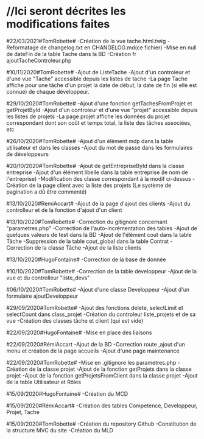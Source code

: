 //Ici seront décrites les modifications faites
===================================
#22/03/2021#TomRobette#
-Création de la vue tache.html.twig
-Reformatage de changelog.txt en CHANGELOG.md(ce fichier)
-Mise en null de dateFin de la table Tache dans la BD
-Création fr ajoutTacheControleur.php

#10/11/2020#TomRobette#
-Ajout de ListeTache
-Ajout d'un controleur et d'une vue "Tache" accessible depuis les listes de tache
-La page Tache affiche  pour une tâche d'un projet la date de début, la date de fin (si elle est connue) de chaque
développeur. 

#29/10/2020#TomRobette#
-Ajout d'une fonction getTachesFromProjet et getProjetById
-Ajout d'un controleur et d'une vue "projet" accessible depuis les listes de projets
-La page projet affiche les données du projet correspondant dont son coût et temps total, la liste des tâches associées, etc

#26/10/2020#TomRobette#
-Ajout d'un élément mdp dans la table utilisateur et dans les classes
-Ajout du mot de passe dans les formulaires de développeurs

#20/10/2020#TomRobette#
-Ajout de getEntrepriseById dans la classe entreprise
-Ajout d'un élément libelle dans la table entreprise (le nom de l'entreprise)
-Modification des classe correspondant à la modif ci-dessus
-Création de la page client avec la liste des projets (Le système de pagination a dû être commenté)

#13/10/2020#RemiAccart#
-Ajout de la page d'ajout des clients
-Ajout du controlleur et de la fonction d'ajout d'un client

#13/10/2020#TomRobette#
-Correction du gitignore concernant "parametres.php"
-Correction de l'auto-incrémentation des tables
-Ajout de quelques valeurs de test dans la BD
-Ajout de l'élément cout dans la table Tâche
-Suppression de la table cout_global dans la table Contrat
-Correction de la classe Tâche
-Ajout de la liste clients

#13/10/2020#HugoFontaine#
-Correction de la base de donnée 

#10/10/2020#TomRobette#
-Correction de la table developpeur
-Ajout de la vue et du controlleur "liste_devs"

#06/10/2020#TomRobette#
-Ajout d'une classe Developpeur
-Ajout d'un formulaire ajoutDeveloppeur

#29/09/2020#TomRobette#
-Ajout des fonctions delete, selectLimit et selectCount dans class_projet
-Création du controleur liste_projets et de sa vue
-Création des classes tâche et client (qui est vide)

#22/09/2020#HugoFontaine#
-Mise en place des liaisons

#22/09/2020#RémiAccart
-Ajout de la BD
-Correction route ,ajout d'un menu et création de la page accueils
-Ajout d'une page maintenance

#22/09/2020#TomRobette#
-Mise en .gitignore les parametres.php
-Création de la classe projet
-Ajout de la fonction getProjets dans la classe projet
-Ajout de la fonction getProjetsFromClient dans la classe projet
-Ajout de la table Utilisateur et Rôles

#15/09/2020#HugoFontaine#
-Création du MCD

#15/09/2020#RémiAccart#
-Création des tables Competence, Developpeur, Projet, Tache

#15/09/2020#TomRobette#
-Création du repository Github
-Constitution de la structure MVC du site
-Création du MLD
